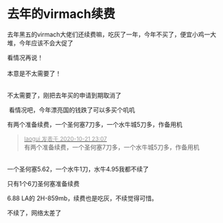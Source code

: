 # 去年的virmach续费


去年黑五的virmach大佬们还续费嘛，吃灰了一年，今年不买了，便宜小鸡一大堆，今年应该不会大促了

看情况再说！<br />
<br />
本意是不太需要了！<br />
<br />
<img src="static/image/smiley/default/lol.gif" smilieid="12" border="0" alt="" /><img src="static/image/smiley/default/lol.gif" smilieid="12" border="0" alt="" /><img src="static/image/smiley/default/lol.gif" smilieid="12" border="0" alt="" />

不太需要了，刚把去年买的申请到期取消了

<img src="static/image/smiley/default/lol.gif" smilieid="12" border="0" alt="" /> 看情况吧，今年漂亮国的钱跌了可以多买个叽叽

有两个准备续费，一个圣何塞7刀多，一个水牛城5刀多，作备用机

<div class="quote"><blockquote><font size="2"><a href="https://www.hostloc.com/forum.php?mod=redirect&amp;goto=findpost&amp;pid=9333807&amp;ptid=756941" target="_blank"><font color="#999999">laogui 发表于 2020-10-21 23:07</font></a></font><br />
有两个准备续费，一个圣何塞7刀多，一个水牛城5刀多，作备用机</blockquote></div><br />
一个圣何塞5.62，一个水牛1刀，水牛4.95我都不续了

只有1个6刀圣何塞准备续费

6.88 LA的 2H-859mb，续费也是吃灰，不续觉得可惜。

不续了，网络太差了
